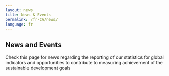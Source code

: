 ```yaml
---
layout: news
title: News & Events
permalink: /fr-CA/news/
language: fr
---
```


## News and Events
Check this page for news regarding the reporting of our statistics for global indicators and opportunities to contribute to measuring achievement of the sustainable development goals

